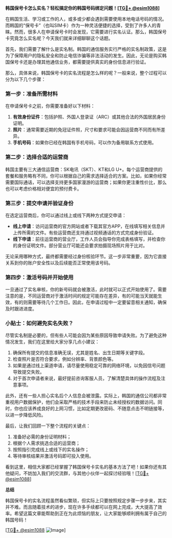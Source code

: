 **韩国保号卡怎么实名？轻松搞定你的韩国号码绑定问题！[[TG💪+ @esim1088](https://t.me/s/esim1088)]**

在韩国生活、学习或工作的人，或多或少都会遇到需要使用本地电话号码的情况。而韩国的“保号卡”（也叫SIM卡）作为一种灵活便捷的选择，受到了许多人的青睐。然而，很多人在申请保号卡时会发现，它需要进行实名认证。那么，韩国保号卡究竟怎么实名呢？今天我们就来详细聊聊这个话题。

首先，我们需要了解什么是实名制。韩国的通信服务实行严格的实名制政策，这是为了保障用户的隐私安全和防止电信诈骗等非法活动的发生。因此，无论是购买韩国保号卡还是办理其他通信业务，都需要提供真实的身份信息进行验证。

那么，具体来说，韩国保号卡的实名流程是怎么样的呢？一般来说，整个过程可以分为以下几个步骤：

### 第一步：准备所需材料

在申请保号卡之前，你需要准备好以下材料：
1. **有效身份证件**：包括护照、外国人登录证（ARC）或其他合法的外国居民身份证明。
2. **照片**：通常需要近期的免冠证件照，尺寸和要求可能会因运营商不同而有所差异。
3. **手机号码**：如果你已经在韩国有手机号码，可以作为备用联系方式使用。

### 第二步：选择合适的运营商

韩国主要有三大通信运营商：SK电讯（SKT）、KT和LG U+。每个运营商提供的套餐和服务略有不同，你可以根据自己的需求选择适合的方案。比如，如果你经常需要国际通话，可以选择支持更多国家漫游的运营商；如果你更注重性价比，那么也可以考虑价格相对便宜的预付费卡。

### 第三步：提交申请并验证身份

在选定运营商后，你可以通过线上或线下两种方式提交申请：
- **线上申请**：访问运营商的官方网站或者下载其官方APP，在线填写相关信息并上传所需的文件。有些运营商还支持通过视频通话的方式完成身份验证。
- **线下申请**：前往运营商的营业厅，工作人员会指导你完成表格填写，并检查你的身份证明文件。部分营业厅可能还会要求拍摄现场照片用于比对。

无论采用哪种方式，最终都需要经过身份核验环节。这一步非常重要，因为它直接关系到你的账户安全性以及后续能否正常使用该号码。

### 第四步：激活号码并开始使用

一旦通过了实名审核，你的新号码就会被激活，此时就可以正式开始使用了。需要注意的是，不同运营商对于激活时间的规定可能存在差异，有的可能当天就能生效，有的则需要等待几个工作日。因此，在申请过程中一定要留意相关通知，确保及时跟进进度。

### 小贴士：如何避免实名失败？

尽管实名制是必要的，但有些人可能会因为某些原因导致申请失败。为了避免这种情况发生，我们在这里给大家分享几点小建议：
1. 确保所有提交的信息准确无误，尤其是姓名、出生日期等关键字段。
2. 检查照片是否符合要求，例如分辨率、背景颜色等。
3. 如果是通过线上渠道申请，请尽量使用稳定可靠的网络环境，以免因信号问题导致提交失败。
4. 对于首次申请者来说，最好提前咨询客服人员，了解清楚具体的操作流程及注意事项。

此外，还有一些人担心实名后个人信息会被泄露。实际上，韩国的通信公司都非常重视用户数据保护，他们会采取严格的技术手段来防止未经授权的数据访问。同时，你也应该养成良好的上网习惯，比如定期更改密码、不随意点击不明链接等，以进一步降低风险。

最后，让我们回顾一下整个流程的关键点：
1. 准备好必需的身份证明材料；
2. 根据个人需求挑选合适的运营商；
3. 按照指引完成线上或线下的实名操作；
4. 等待审核结果并激活号码即可投入使用。

看到这里，相信大家都已经掌握了韩国保号卡实名的基本方法了吧！如果你还有其他疑问，不妨加入我们的交流群，与其他小伙伴一起探讨经验哦！[[TG💪+ @esim1088](https://t.me/s/esim1088)]

**总结**

韩国保号卡的实名流程虽然看似繁琐，但实际上只要按照规定步骤一步步来，其实并不难。而且随着技术的进步，现在许多手续都可以在网上完成，大大提高了效率。希望这篇文章能帮助到正在为此烦恼的朋友，让大家能够顺利拥有属于自己的韩国号码！

[[TG💪+ @esim1088](https://t.me/s/esim1088) ![Image](https://i.postimg.cc/4NQfJmqS/Snipaste-2025-05-13-00-14-12.png)]